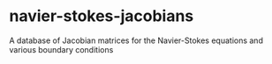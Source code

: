 # navier-stokes-jacobians
A database of Jacobian matrices for the Navier-Stokes equations and various boundary conditions
